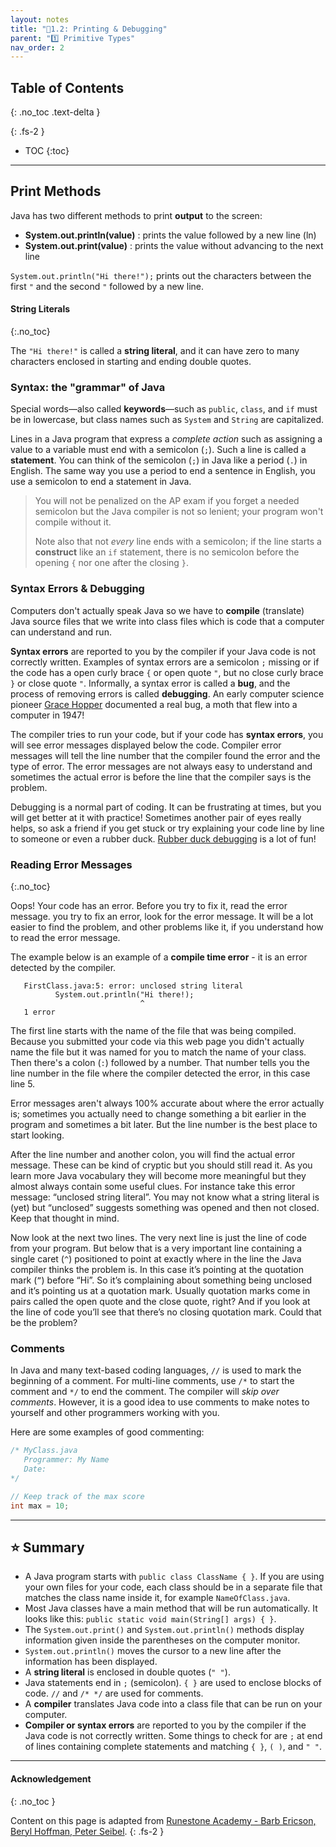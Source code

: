 ```yaml
---
layout: notes
title: "📓1.2: Printing & Debugging" 
parent: "1️⃣ Primitive Types"
nav_order: 2
---
```


## Table of Contents
{: .no_toc .text-delta }

{: .fs-2 }
- TOC
{:toc}

---

## Print Methods

Java has two different methods to print **output** to the screen:

- **System.out.println(value)** : prints the value followed by a new line (ln)
- **System.out.print(value)** : prints the value without advancing to the next line

``System.out.println("Hi there!");`` prints out the characters between the first ``"`` and the second ``"`` followed by a new line.  

#### String Literals
{:.no_toc}

The ``"Hi there!"`` is called a **string literal**, and it can have zero to many characters enclosed in starting and ending double quotes.

### Syntax: the "grammar" of Java
Special words—also called **keywords**—such as ``public``, ``class``, and ``if`` must be in lowercase, but class names such as ``System`` and ``String`` are capitalized. 

Lines in a Java program that express a _complete action_ such as assigning a value to a variable must end with a semicolon (``;``). Such a line is called a **statement**. You can think of the semicolon (``;``) in Java like a period (``.``) in English. The same way you use a period to end a sentence in English, you use a semicolon to end a statement in Java.  

> You will not be penalized on the AP exam if you forget a needed semicolon but the Java compiler is not so lenient; your program won't compile without it.
>
> Note also that not *every* line ends with a semicolon; if the line starts a **construct** like an `if` statement, there is no semicolon before the opening ``{`` nor one after the closing ``}``.

### Syntax Errors & Debugging
Computers don't actually speak Java so we have to **compile** (translate) Java source files that we write into class files which is code that a computer can understand and run. 

**Syntax errors** are reported to you by the compiler if your Java code is not correctly written. Examples of syntax errors are a semicolon ``;`` missing or if the code has a open curly brace ``{`` or open quote ``"``, but no close curly brace ``}`` or close quote ``"``. Informally, a syntax error is called a **bug**, and the process of removing errors is called **debugging**. An early computer science pioneer [Grace Hopper](https://en.wikipedia.org/wiki/Grace_Hopper) documented a real bug, a moth that flew into a computer in 1947!

The compiler tries to run your code, but if your code has **syntax errors**, you will see error messages displayed below the code. Compiler error messages will tell the line number that the compiler found the error and the type of error.  The error messages are not always easy to understand and sometimes the actual error is before the line that the compiler says is the problem.

Debugging is a normal part of coding. It can be frustrating at times, but you will get better at it with practice! Sometimes another pair of eyes really helps, so ask a friend if you get stuck or try explaining your code line by line to someone or even a rubber duck. [Rubber duck debugging](https://rubberduckdebugging.com/) is a lot of fun!

### Reading Error Messages
{:.no_toc}

Oops! Your code has an error. Before you try to fix it, read the error message.  you try to fix an error, look for the error
message. It will be a lot easier to find the problem, and other problems like it, if you
understand how to read the error message. 

The example below is an example of a **compile time error** - it is an
error detected by the compiler.

```
   FirstClass.java:5: error: unclosed string literal
          System.out.println("Hi there!);
                             ^
   1 error
```

The first line starts with the name of the file that was being compiled.
Because you submitted your code via this web page you didn't actually name
the file but it was named for you to match the name of your class. Then
there's a colon (``:``) followed by a number. That number tells you the line
number in the file where the compiler detected the error, in this case
line 5.

Error messages aren't always 100% accurate about where the error actually is;
sometimes you actually need to change something a bit earlier in the program
and sometimes a bit later. But the line number is the best place to start
looking.

After the line number and another colon, you will find the actual error message. These
can be kind of cryptic but you should still read it. As you learn more Java
vocabulary they will become more meaningful but they almost always contain
some useful clues. For instance take this error message: “unclosed string
literal”. You may not know what a string literal is (yet) but “unclosed”
suggests something was opened and then not closed. Keep that thought in mind.

Now look at the next two lines. The very next line is just the line of code
from your program. But below that is a very important line containing a
single caret (``^``) positioned to point at exactly where in the line the
Java compiler thinks the problem is. In this case it’s pointing at the
quotation mark (``”``) before “Hi”. So it’s complaining about something being
unclosed and it’s pointing us at a quotation mark. Usually quotation marks
come in pairs called the open quote and the close quote, right? And if you
look at the line of code you’ll see that there’s no closing quotation mark.
Could that be the problem? 

### Comments

In Java and many text-based coding languages, ``//`` is used to mark the
beginning of a comment. For multi-line comments, use ``/*`` to start the comment
and ``*/`` to end the comment. The compiler will _skip over comments_. However, it
is a good idea to use comments to make notes to yourself and other programmers
working with you. 

Here are some examples of good commenting:

```java
/* MyClass.java
   Programmer: My Name
   Date:
*/

// Keep track of the max score
int max = 10; 
```

---

## ⭐️ Summary

- A Java program starts with `public class ClassName { }`. If you are using your own files for your code, each class should be in a separate file that matches the class name inside it, for example `NameOfClass.java`.
- Most Java classes have a main method that will be run automatically. It looks like this: `public static void main(String[] args) { }`.
- The `System.out.print()` and `System.out.println()` methods display information given inside the parentheses on the computer monitor.
- `System.out.println()` moves the cursor to a new line after the information has been displayed.
- A **string literal** is enclosed in double quotes (`` " " ``).
- Java statements end in ``;`` (semicolon). ``{ }`` are used to enclose blocks of code. ``//`` and ``/* */`` are used for comments.
- A **compiler** translates Java code into a class file that can be run on your computer.
- **Compiler or syntax errors** are reported to you by the compiler if the Java code is not correctly written. Some things to check for are ``;`` at end of lines containing complete statements and matching ``{ }``, ``( )``, and ``" "``.


---

#### Acknowledgement
{: .no_toc }

Content on this page is adapted from [Runestone Academy - Barb Ericson, Beryl Hoffman, Peter Seibel](https://runestone.academy/ns/books/published/csawesome/index.html?mode=browsing).
{: .fs-2 }
